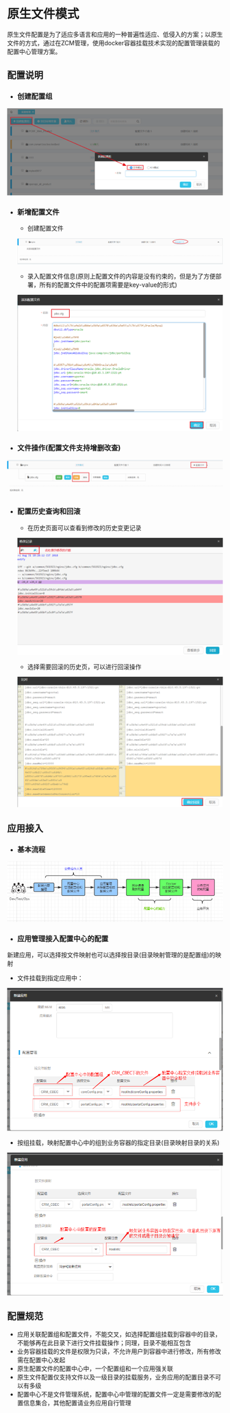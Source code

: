 # 原生文件模式

原生文件配置是为了适应多语言和应用的一种普遍性适应、低侵入的方案；以原生文件的方式，通过在ZCM管理，使用docker容器挂载技术实现的配置管理装载的配置中心管理方案。

## 配置说明

* ### 创建配置组
![](/pei-zhi-zhong-xing/chuang-jian-pei-zhi-zu.png)
* ### 新增配置文件

  * 创建配置文件
  
  ![](/pei-zhi-zhong-xing/chuang-jian-pei-zhi-wen-jian-1.png)
  
  * 录入配置文件信息(原则上配置文件的内容是没有约束的，但是为了方便部署，所有的配置文件中的配置项需要是key-value的形式)
  
  ![](/pei-zhi-zhong-xing/chuang-jian-pei-zhi-wen-jian-3.png)
  
* ### 文件操作(配置文件支持增删改查)

![](/pei-zhi-zhong-xing/wen-jian-cao-zuo.png)
* ### 配置历史查询和回滚

  * 在历史页面可以查看到修改的历史变更记录
  
  ![](/pei-zhi-zhong-xing/wen-jian-hui-gun-1.png)
  
  * 选择需要回滚的历史页，可以进行回滚操作
  
  ![](/pei-zhi-zhong-xing/wen-jian-hui-gun-2.png)

## 应用接入
* ### 基本流程

![](/pei-zhi-zhong-xing/ying-yong-jie-ru-0.png)

* ### 应用管理接入配置中心的配置
新建应用，可以选择按文件映射也可以选择按目录(目录映射管理的是配置组)的映射
  * 文件挂载到指定应用中：
  
  ![](/pei-zhi-zhong-xing/ying-yong-jie-ru-1.png)
  
  * 按组挂载，映射配置中心中的组到业务容器的指定目录(目录映射目录的关系)
  
  ![](/pei-zhi-zhong-xing/ying-yong-jie-ru-2.png)

## 配置规范

* 应用关联配置组和配置文件，不能交叉，如选择配置组挂载到容器中的目录，不能够再在此目录下进行文件挂载操作；同理，目录不能相互包含
* 业务容器挂载的文件是权限为只读，不允许用户到容器中进行修改，所有修改需在配置中心发起
* 原生配置文件的配置中心中，一个配置组和一个应用强关联
* 原生文件配置仅支持文件以及一级目录的挂载服务，业务应用的配置目录不可以有多级
* 配置中心不是文件管理系统，配置中心中管理的配置文件一定是需要修改的配置信息集合，其他配置请业务应用自行管理




